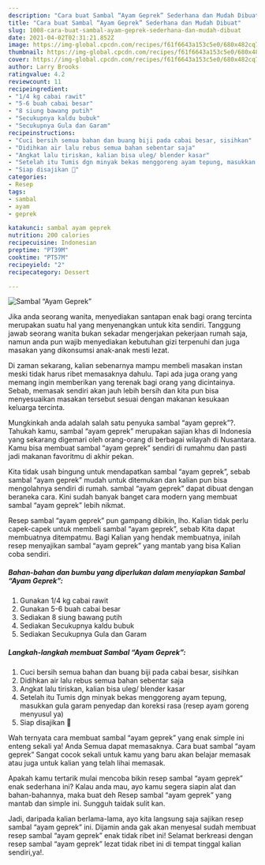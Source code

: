 ```yaml
---
description: "Cara buat Sambal “Ayam Geprek” Sederhana dan Mudah Dibuat"
title: "Cara buat Sambal “Ayam Geprek” Sederhana dan Mudah Dibuat"
slug: 1008-cara-buat-sambal-ayam-geprek-sederhana-dan-mudah-dibuat
date: 2021-04-02T02:31:21.852Z
image: https://img-global.cpcdn.com/recipes/f61f6643a153c5e0/680x482cq70/sambal-ayam-geprek-foto-resep-utama.jpg
thumbnail: https://img-global.cpcdn.com/recipes/f61f6643a153c5e0/680x482cq70/sambal-ayam-geprek-foto-resep-utama.jpg
cover: https://img-global.cpcdn.com/recipes/f61f6643a153c5e0/680x482cq70/sambal-ayam-geprek-foto-resep-utama.jpg
author: Larry Brooks
ratingvalue: 4.2
reviewcount: 11
recipeingredient:
- "1/4 kg cabai rawit"
- "5-6 buah cabai besar"
- "8 siung bawang putih"
- "Secukupnya kaldu bubuk"
- "Secukupnya Gula dan Garam"
recipeinstructions:
- "Cuci bersih semua bahan dan buang biji pada cabai besar, sisihkan"
- "Didihkan air lalu rebus semua bahan sebentar saja"
- "Angkat lalu tiriskan, kalian bisa uleg/ blender kasar"
- "Setelah itu Tumis dgn minyak bekas menggoreng ayam tepung, masukkan gula garam penyedap dan koreksi rasa (resep ayam goreng menyusul ya)"
- "Siap disajikan 🥰"
categories:
- Resep
tags:
- sambal
- ayam
- geprek

katakunci: sambal ayam geprek 
nutrition: 200 calories
recipecuisine: Indonesian
preptime: "PT39M"
cooktime: "PT57M"
recipeyield: "2"
recipecategory: Dessert

---
```



![Sambal “Ayam Geprek”](https://img-global.cpcdn.com/recipes/f61f6643a153c5e0/680x482cq70/sambal-ayam-geprek-foto-resep-utama.jpg)

Jika anda seorang wanita, menyediakan santapan enak bagi orang tercinta merupakan suatu hal yang menyenangkan untuk kita sendiri. Tanggung jawab seorang  wanita bukan sekadar mengerjakan pekerjaan rumah saja, namun anda pun wajib menyediakan kebutuhan gizi terpenuhi dan juga masakan yang dikonsumsi anak-anak mesti lezat.

Di zaman  sekarang, kalian sebenarnya mampu membeli masakan instan meski tidak harus ribet memasaknya dahulu. Tapi ada juga orang yang memang ingin memberikan yang terenak bagi orang yang dicintainya. Sebab, memasak sendiri akan jauh lebih bersih dan kita pun bisa menyesuaikan masakan tersebut sesuai dengan makanan kesukaan keluarga tercinta. 



Mungkinkah anda adalah salah satu penyuka sambal “ayam geprek”?. Tahukah kamu, sambal “ayam geprek” merupakan sajian khas di Indonesia yang sekarang digemari oleh orang-orang di berbagai wilayah di Nusantara. Kamu bisa membuat sambal “ayam geprek” sendiri di rumahmu dan pasti jadi makanan favoritmu di akhir pekan.

Kita tidak usah bingung untuk mendapatkan sambal “ayam geprek”, sebab sambal “ayam geprek” mudah untuk ditemukan dan kalian pun bisa mengolahnya sendiri di rumah. sambal “ayam geprek” dapat dibuat dengan beraneka cara. Kini sudah banyak banget cara modern yang membuat sambal “ayam geprek” lebih nikmat.

Resep sambal “ayam geprek” pun gampang dibikin, lho. Kalian tidak perlu capek-capek untuk membeli sambal “ayam geprek”, sebab Kita dapat membuatnya ditempatmu. Bagi Kalian yang hendak membuatnya, inilah resep menyajikan sambal “ayam geprek” yang mantab yang bisa Kalian coba sendiri.

<!--inarticleads1-->

##### Bahan-bahan dan bumbu yang diperlukan dalam menyiapkan Sambal “Ayam Geprek”:

1. Gunakan 1/4 kg cabai rawit
1. Gunakan 5-6 buah cabai besar
1. Sediakan 8 siung bawang putih
1. Sediakan Secukupnya kaldu bubuk
1. Sediakan Secukupnya Gula dan Garam




<!--inarticleads2-->

##### Langkah-langkah membuat Sambal “Ayam Geprek”:

1. Cuci bersih semua bahan dan buang biji pada cabai besar, sisihkan
1. Didihkan air lalu rebus semua bahan sebentar saja
1. Angkat lalu tiriskan, kalian bisa uleg/ blender kasar
1. Setelah itu Tumis dgn minyak bekas menggoreng ayam tepung, masukkan gula garam penyedap dan koreksi rasa (resep ayam goreng menyusul ya)
1. Siap disajikan 🥰




Wah ternyata cara membuat sambal “ayam geprek” yang enak simple ini enteng sekali ya! Anda Semua dapat memasaknya. Cara buat sambal “ayam geprek” Sangat cocok sekali untuk kamu yang baru akan belajar memasak atau juga untuk kalian yang telah lihai memasak.

Apakah kamu tertarik mulai mencoba bikin resep sambal “ayam geprek” enak sederhana ini? Kalau anda mau, ayo kamu segera siapin alat dan bahan-bahannya, maka buat deh Resep sambal “ayam geprek” yang mantab dan simple ini. Sungguh taidak sulit kan. 

Jadi, daripada kalian berlama-lama, ayo kita langsung saja sajikan resep sambal “ayam geprek” ini. Dijamin anda gak akan menyesal sudah membuat resep sambal “ayam geprek” enak tidak ribet ini! Selamat berkreasi dengan resep sambal “ayam geprek” lezat tidak ribet ini di tempat tinggal kalian sendiri,ya!.

